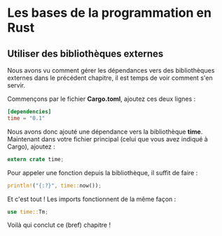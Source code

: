 # Les bases de la programmation en Rust
## Utiliser des bibliothèques externes

Nous avons vu comment gérer les dépendances vers des bibliothèques externes dans le précédent chapitre, il est temps de voir comment s'en servir.

Commençons par le fichier __Cargo.toml__, ajoutez ces deux lignes :

```Toml
[dependencies]
time = "0.1"
```

Nous avons donc ajouté une dépendance vers la bibliothèque __time__. Maintenant dans votre fichier principal (celui que vous avez indiqué à Cargo), ajoutez :

```Rust
extern crate time;
```

Pour appeler une fonction depuis la bibliothèque, il suffit de faire :

```Rust
println!("{:?}", time::now());
```

Et c'est tout ! Les imports fonctionnent de la même façon :

```Rust
use time::Tm;
```

Voilà qui conclut ce (bref) chapitre !
